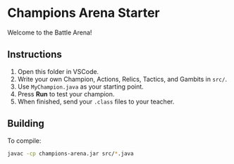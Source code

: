 # Champions Arena Starter

Welcome to the Battle Arena!

## Instructions

1. Open this folder in VSCode.
2. Write your own Champion, Actions, Relics, Tactics, and Gambits in `src/`.
3. Use `MyChampion.java` as your starting point.
4. Press **Run** to test your champion.
5. When finished, send your `.class` files to your teacher.

## Building

To compile:
```bash
javac -cp champions-arena.jar src/*.java
